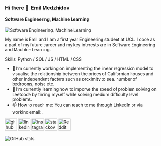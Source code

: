 ### Hi there 👋, Emil Medzhidov
#### Software Engineering, Machine Learning
![Software Engineering, Machine Learning](https://arturssmirnovs.github.io/github-profile-readme-generator/images/banner.png)

My name is Emil and I am a first year Engineering student at UCL. I code as a part of my future career and my key interests are in Software Engineering and Machine Learning.

Skills: Python / SQL / JS / HTML / CSS

- 🔭 I’m currently working on implementing the linear regression model to visualise the relationship between the prices of Californian houses and other independent factors such as proximity to sea, number of bedrooms, noise etc. 
- 🌱 I’m currently learning how to imporve the speed of problem solving on Leetcode by timing myself while solving medium difficulty level problems. 
- 📫 How to reach me: You can reach to me through LinkedIn or via working email:. 


[<img src='https://cdn.jsdelivr.net/npm/simple-icons@3.0.1/icons/github.svg' alt='github' height='40'>](https://github.com/EmilMed)  [<img src='https://cdn.jsdelivr.net/npm/simple-icons@3.0.1/icons/linkedin.svg' alt='linkedin' height='40'>](https://www.linkedin.com/in/Emil-Medzhidov/)  [<img src='https://cdn.jsdelivr.net/npm/simple-icons@3.0.1/icons/instagram.svg' alt='instagram' height='40'>](https://www.instagram.com/limechel_auf/)  [<img src='https://cdn.jsdelivr.net/npm/simple-icons@3.0.1/icons/stackoverflow.svg' alt='stackoverflow' height='40'>](https://stackoverflow.com/users/Emil)  [<img src='https://cdn.jsdelivr.net/npm/simple-icons@3.0.1/icons/reddit.svg' alt='Reddit' height='40'>](https://www.reddit.com/user/emil_medzhidov)  

![GitHub stats](https://github-readme-stats.vercel.app/api?username=EmilMed&show_icons=true)  

